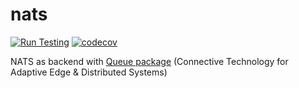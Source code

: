 # nats

[![Run Testing](https://github.com/golang-queue/nats/actions/workflows/go.yml/badge.svg)](https://github.com/golang-queue/nats/actions/workflows/go.yml)
[![codecov](https://codecov.io/gh/golang-queue/nats/branch/main/graph/badge.svg?token=FFZN8E2ZZB)](https://codecov.io/gh/golang-queue/nats)

NATS as backend with [Queue package](https://github.com/golang-queue/queue) (Connective Technology for Adaptive Edge & Distributed Systems)
